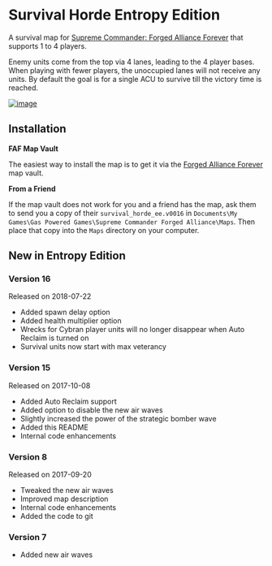 # Survival Horde Entropy Edition

A survival map for [Supreme Commander: Forged Alliance Forever][FAF] that supports 1 to 4 players.

Enemy units come from the top via 4 lanes, leading to the 4 player bases. When playing with
fewer players, the unoccupied lanes will not receive any units. By default the goal is for a
single ACU to survive till the victory time is reached.

[![image](https://user-images.githubusercontent.com/146040/43050248-d685e464-8e05-11e8-81d2-6e4ffc07af53.png)](https://www.youtube.com/watch?v=o9RB0UWyzjI)

## Installation

**FAF Map Vault**

The easiest way to install the map is to get it via the [Forged Alliance Forever][FAF] map vault.

**From a Friend**

If the map vault does not work for you and a friend has the map, ask them to send you a copy
of their `survival_horde_ee.v0016` in `Documents\My Games\Gas Powered Games\Supreme Commander Forged Alliance\Maps`.
Then place that copy into the `Maps` directory on your computer.

## New in Entropy Edition

### Version 16

Released on 2018-07-22

* Added spawn delay option
* Added health multiplier option
* Wrecks for Cybran player units will no longer disappear when Auto Reclaim is turned on
* Survival units now start with max veterancy

### Version 15

Released on 2017-10-08

* Added Auto Reclaim support
* Added option to disable the new air waves
* Slightly increased the power of the strategic bomber wave
* Added this README
* Internal code enhancements

### Version 8

Released on 2017-09-20

* Tweaked the new air waves
* Improved map description
* Internal code enhancements
* Added the code to git

### Version 7

* Added new air waves

[FAF]: http://www.faforever.com/
